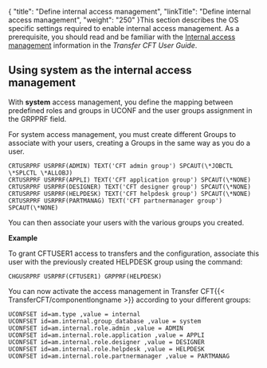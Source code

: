 {
    "title": "Define internal access management",
    "linkTitle": "Define internal access management",
    "weight": "250"
}This section describes the OS specific settings required to enable internal access management. As a prerequisite, you should read and be familiar with the [Internal access management](https://docs.axway.com/bundle/TransferCFT_38_UsersGuide_allOS_en_HTML5/page/Content/internal_access_mgt/internal_a_m_start_here.htm) information in the *Transfer CFT User Guide*.

## Using system as the internal access management

With ****system**** access management, you define the mapping between predefined roles and groups in UCONF and the user groups assignment in the GRPPRF field.

For system access management, you must create different Groups to associate with your users, creating a Groups in the same way as you do a user.

```
CRTUSRPRF USRPRF(ADMIN) TEXT('CFT admin group') SPCAUT(\*JOBCTL \*SPLCTL \*ALLOBJ)
CRTUSRPRF USRPRF(APPLI) TEXT('CFT application group') SPCAUT(\*NONE)
CRTUSRPRF USRPRF(DESIGNER) TEXT('CFT designer group') SPCAUT(\*NONE)
CRTUSRPRF USRPRF(HELPDESK) TEXT('CFT helpdesk group') SPCAUT(\*NONE)
CRTUSRPRF USRPRF(PARTMANAG) TEXT('CFT partnermanager group') SPCAUT(\*NONE)
```

You can then associate your users with the various groups you created.

****Example****

To grant CFTUSER1 access to transfers and the configuration, associate this user with the previously created HELPDESK group using the command:

```
CHGUSRPRF USRPRF(CFTUSER1) GRPPRF(HELPDESK)
```

You can now activate the access management in Transfer CFT{{< TransferCFT/componentlongname  >}} according to your different groups:

```
UCONFSET id=am.type ,value = internal
UCONFSET id=am.internal.group_database ,value = system
UCONFSET id=am.internal.role.admin ,value = ADMIN
UCONFSET id=am.internal.role.application ,value = APPLI
UCONFSET id=am.internal.role.designer ,value = DESIGNER
UCONFSET id=am.internal.role.helpdesk ,value = HELPDESK
UCONFSET id=am.internal.role.partnermanager ,value = PARTMANAG
```
